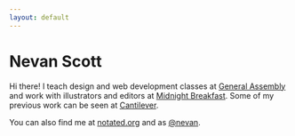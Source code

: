 ```yaml
---
layout: default
---
```


# Nevan Scott

Hi there! I teach design and web development classes at [General Assembly](http://generalassemb.ly/) and work with illustrators and editors at [Midnight Breakfast](http://midnightbreakfast.com/). Some of my previous work can be seen at [Cantilever](http://cantilever.co/work/).

You can also find me at [notated.org](http://notated.org/) and as [@nevan](https://twitter.com/nevan).